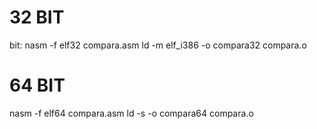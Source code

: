 
# 32 BIT
bit: nasm -f elf32 compara.asm
ld -m elf_i386 -o compara32 compara.o 

# 64 BIT
nasm -f elf64 compara.asm
ld -s -o compara64 compara.o
